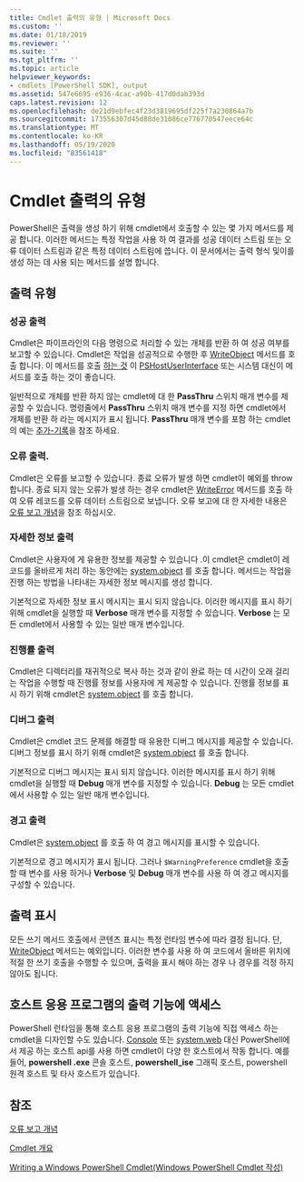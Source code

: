 ```yaml
---
title: Cmdlet 출력의 유형 | Microsoft Docs
ms.custom: ''
ms.date: 01/18/2019
ms.reviewer: ''
ms.suite: ''
ms.tgt_pltfrm: ''
ms.topic: article
helpviewer_keywords:
- cmdlets [PowerShell SDK], output
ms.assetid: 547e6695-e936-4cac-a90b-417d0dab393d
caps.latest.revision: 12
ms.openlocfilehash: de21d9ebfec4f23d3819695df225f7a230864a7b
ms.sourcegitcommit: 173556307d45d88de31086ce776770547eece64c
ms.translationtype: MT
ms.contentlocale: ko-KR
ms.lasthandoff: 05/19/2020
ms.locfileid: "83561418"
---
```

# <a name="types-of-cmdlet-output"></a>Cmdlet 출력의 유형

PowerShell은 출력을 생성 하기 위해 cmdlet에서 호출할 수 있는 몇 가지 메서드를 제공 합니다. 이러한 메서드는 특정 작업을 사용 하 여 결과를 성공 데이터 스트림 또는 오류 데이터 스트림과 같은 특정 데이터 스트림에 씁니다. 이 문서에서는 출력 형식 및이를 생성 하는 데 사용 되는 메서드를 설명 합니다.

## <a name="types-of-output"></a>출력 유형

### <a name="success-output"></a>성공 출력

Cmdlet은 파이프라인의 다음 명령으로 처리할 수 있는 개체를 반환 하 여 성공 여부를 보고할 수 있습니다. Cmdlet은 작업을 성공적으로 수행한 후 [WriteObject](/dotnet/api/System.Management.Automation.Cmdlet.WriteObject) 메서드를 호출 합니다. 이 메서드를 호출 [하는 것](/dotnet/api/System.Console.WriteLine) 이 [PSHostUserInterface](/dotnet/api/System.Management.Automation.Host.PSHostUserInterface.WriteLine) 또는 시스템 대신이 메서드를 호출 하는 것이 좋습니다.

일반적으로 개체를 반환 하지 않는 cmdlet에 대 한 **PassThru** 스위치 매개 변수를 제공할 수 있습니다.
명령줄에서 **PassThru** 스위치 매개 변수를 지정 하면 cmdlet에서 개체를 반환 하 라는 메시지가 표시 됩니다. **PassThru** 매개 변수를 포함 하는 cmdlet의 예는 [추가-기록](/powershell/module/Microsoft.PowerShell.Core/Add-History)을 참조 하세요.

### <a name="error-output"></a>오류 출력.

Cmdlet은 오류를 보고할 수 있습니다. 종료 오류가 발생 하면 cmdlet이 예외를 throw 합니다. 종료 되지 않는 오류가 발생 하는 경우 cmdlet은 [WriteError](/dotnet/api/System.Management.Automation.Provider.CmdletProvider.WriteError) 메서드를 호출 하 여 오류 레코드를 오류 데이터 스트림으로 보냅니다. 오류 보고에 대 한 자세한 내용은 [오류 보고 개념](./error-reporting-concepts.md)을 참조 하십시오.

### <a name="verbose-output"></a>자세한 정보 출력

Cmdlet은 사용자에 게 유용한 정보를 제공할 수 있습니다 .이 cmdlet은 cmdlet이 레코드를 올바르게 처리 하는 동안에는 [system.object](/dotnet/api/System.Management.Automation.Cmdlet.WriteVerbose) 를 호출 합니다. 메서드는 작업을 진행 하는 방법을 나타내는 자세한 정보 메시지를 생성 합니다.

기본적으로 자세한 정보 표시 메시지는 표시 되지 않습니다. 이러한 메시지를 표시 하기 위해 cmdlet을 실행할 때 **Verbose** 매개 변수를 지정할 수 있습니다. **Verbose** 는 모든 cmdlet에서 사용할 수 있는 일반 매개 변수입니다.

### <a name="progress-output"></a>진행률 출력

Cmdlet은 디렉터리를 재귀적으로 복사 하는 것과 같이 완료 하는 데 시간이 오래 걸리는 작업을 수행할 때 진행률 정보를 사용자에 게 제공할 수 있습니다. 진행률 정보를 표시 하기 위해 cmdlet은 [system.object](/dotnet/api/System.Management.Automation.Cmdlet.WriteProgress) 를 호출 합니다.

### <a name="debug-output"></a>디버그 출력

Cmdlet은 cmdlet 코드 문제를 해결할 때 유용한 디버그 메시지를 제공할 수 있습니다. 디버그 정보를 표시 하기 위해 cmdlet은 [system.object](/dotnet/api/System.Management.Automation.Cmdlet.WriteDebug) 를 호출 합니다.

기본적으로 디버그 메시지는 표시 되지 않습니다. 이러한 메시지를 표시 하기 위해 cmdlet을 실행할 때 **Debug** 매개 변수를 지정할 수 있습니다. **Debug** 는 모든 cmdlet에서 사용할 수 있는 일반 매개 변수입니다.

### <a name="warning-output"></a>경고 출력

Cmdlet은 [system.object](/dotnet/api/System.Management.Automation.Cmdlet.WriteWarning) 를 호출 하 여 경고 메시지를 표시할 수 있습니다.

기본적으로 경고 메시지가 표시 됩니다. 그러나 `$WarningPreference` cmdlet을 호출할 때 변수를 사용 하거나 **Verbose** 및 **Debug** 매개 변수를 사용 하 여 경고 메시지를 구성할 수 있습니다.

## <a name="displaying-output"></a>출력 표시

모든 쓰기 메서드 호출에서 콘텐츠 표시는 특정 런타임 변수에 따라 결정 됩니다. 단, [WriteObject](/dotnet/api/System.Management.Automation.Cmdlet.WriteObject) 메서드는 예외입니다. 이러한 변수를 사용 하 여 코드에서 올바른 위치에 적절 한 쓰기 호출을 수행할 수 있으며, 출력을 표시 해야 하는 경우 나 경우를 걱정 하지 않아도 됩니다.

## <a name="accessing-the-output-functionality-of-a-host-application"></a>호스트 응용 프로그램의 출력 기능에 액세스

PowerShell 런타임을 통해 호스트 응용 프로그램의 출력 기능에 직접 액세스 하는 cmdlet을 디자인할 수도 있습니다. [Console](/dotnet/api/System.Console) 또는 [system.web](/dotnet/api/System.Windows.Forms) 대신 PowerShell에서 제공 하는 호스트 api를 사용 하면 cmdlet이 다양 한 호스트에서 작동 합니다. 예를 들어, **powershell .exe** 콘솔 호스트, **powershell_ise** 그래픽 호스트, powershell 원격 호스트 및 타사 호스트가 있습니다.

## <a name="see-also"></a>참조

[오류 보고 개념](./error-reporting-concepts.md)

[Cmdlet 개요](./cmdlet-overview.md)

[Writing a Windows PowerShell Cmdlet(Windows PowerShell Cmdlet 작성)](./writing-a-windows-powershell-cmdlet.md)
